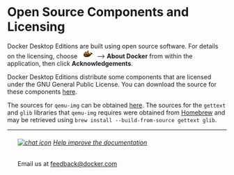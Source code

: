 <!--[metadata]>
+++
title = "Open Source Licensing"
description = "Docker's use of Open Source"
keywords = ["docker, opensource"]
[menu.main]
parent="pinata_mac_menu"
identifier='opensource-mac'
weight="9"
+++
<![end-metadata]-->

# Open Source Components and Licensing

Docker Desktop Editions are built using open source software. For
details on the licensing, choose <img src="../images/whale-x.png"> -->
**About Docker** from within the application, then click
**Acknowledgements**.

Docker Desktop Editions distribute some components that are licensed under the GNU General Public License. You can download the source for these components [here](https://download.docker.com/opensource/License.tar.gz).

The sources for `qemu-img` can be obtained [here](http://wiki.qemu-project.org/download/qemu-2.4.1.tar.bz2).
The sources for the `gettext` and `glib` libraries that `qemu-img` requires were obtained from [Homebrew](https://brew.sh) and may be retrieved using `brew install --build-from-source gettext glib`.

<hr style="color:#99CC99" />
<ul class="media">
	<div class="media_content">
	<div data-mh="mh_docker_projects">
	<h6> <a href="mailto:feedback@docker.com?subject=Docker%20Feedback"><img src="../../images/chat.png" alt="chat icon"></a> <a href="mailto:feedback@docker.com?subject=Docker%20Feedback">Help improve the documentation</a></h3>
		<p>
    Email us at <a href="mailto:feedback@docker.com?subject=Docker%20Feedback">feedback@docker.com</a>
    </p>
	</div>
	</div>
